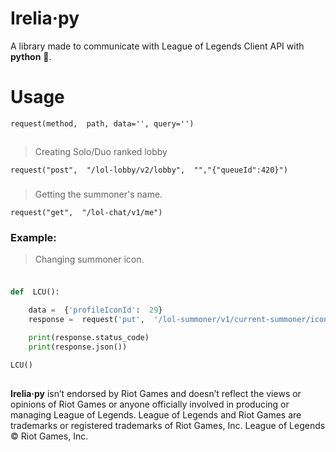 
# Irelia·py

A library made to communicate with League of Legends Client API with **python** 🐍.

# Usage

```request(method,  path, data='', query='')```

##
>  Creating Solo/Duo ranked lobby

```request("post",  "/lol-lobby/v2/lobby",  "","{"queueId":420}")```
###
>Getting the summoner's name.

```request("get",  "/lol-chat/v1/me")```

### Example:
> Changing summoner icon.
###

```python from ireliapy import  *

def  LCU():

	data =  {'profileIconId':  29}
	response =  request('put',  '/lol-summoner/v1/current-summoner/icon', data)

	print(response.status_code)
	print(response.json())

LCU()
```
##
**Irelia·py** isn’t endorsed by Riot Games and doesn’t reflect the views or opinions of Riot Games or anyone officially involved in producing or managing League of Legends. League of Legends and Riot Games are trademarks or registered trademarks of Riot Games, Inc. League of Legends © Riot Games, Inc.
